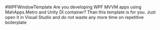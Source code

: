 #WPFWindowTemplate
Are you developing WPF MVVM apps using MahApps.Metro and Unity DI container? Than this template is for you. Just open it in Visual Studio and do not waste any more time on repetitive boilerplate
